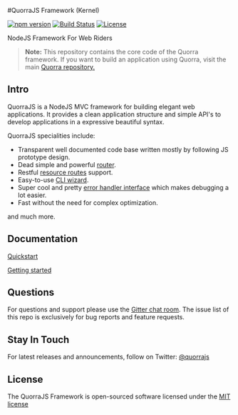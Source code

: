 #QuorraJS Framework (Kernel)

[![npm version](https://img.shields.io/npm/v/positron.svg)](https://www.npmjs.com/package/positron)
[![Build Status](https://travis-ci.org/quorrajs/Positron.svg?branch=master)](https://travis-ci.org/quorrajs/Positron)
[![License](https://img.shields.io/npm/l/positron.svg)](https://www.npmjs.com/package/positron)

NodeJS Framework For Web Riders

> **Note:** This repository contains the core code of the Quorra framework.  If you want to build an application
using Quorra, visit the main [Quorra repository.](https://github.com/quorrajs/Quorra)

## Intro

QuorraJS is a NodeJS MVC framework for building elegant web applications. It provides a clean application structure
and simple API's to develop applications in a expressive beautiful syntax.

QuorraJS specialities include:

 - Transparent well documented code base written mostly by following JS prototype design.
 - Dead simple and powerful [router](https://quorrajs.org/docs/v1/getting-started/routing.html).
 - Restful [resource routes](https://quorrajs.org/docs/v1/getting-started/controllers.html#restful-resource-controllers) support.
 - Easy-to-use [CLI wizard](https://quorrajs.org/docs/v1/quorra-cli/overview.html).
 - Super cool and pretty [error handler interface](https://github.com/quorrajs/Ouch) which makes debugging a lot easier.
 - Fast without the need for complex optimization.

and much more.

## Documentation

[Quickstart](https://quorrajs.org/docs/v1/preface/quickstart.html)

[Getting started](https://quorrajs.org/docs/v1/getting-started/installation.html)

## Questions

For questions and support please use the [Gitter chat room](https://gitter.im/quorrajs/quorrajs). The issue list of this repo is exclusively for bug
reports and feature requests.

## Stay In Touch

For latest releases and announcements, follow on Twitter: [@quorrajs](https://twitter.com/quorrajs)

## License

The QuorraJS Framework is open-sourced software licensed under the [MIT license](http://opensource.org/licenses/MIT)